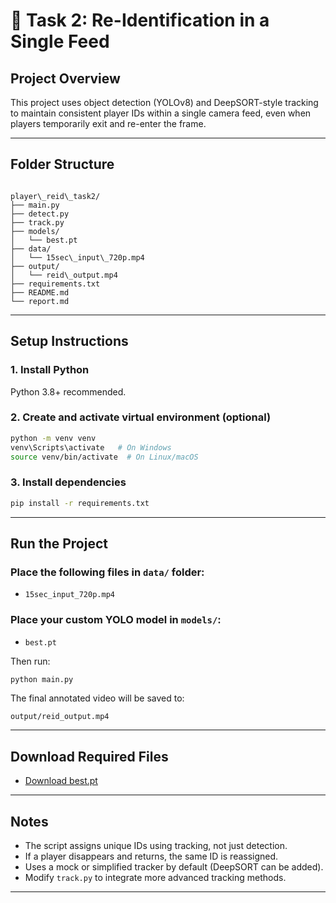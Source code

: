 # 📘 Task 2: Re-Identification in a Single Feed

## Project Overview
This project uses object detection (YOLOv8) and DeepSORT-style tracking to maintain consistent player IDs within a single camera feed, even when players temporarily exit and re-enter the frame.

---

## Folder Structure
```

player\_reid\_task2/
├── main.py
├── detect.py
├── track.py
├── models/
│   └── best.pt
├── data/
│   └── 15sec\_input\_720p.mp4
├── output/
│   └── reid\_output.mp4
├── requirements.txt
├── README.md
└── report.md

````

---

## Setup Instructions

### 1. Install Python
Python 3.8+ recommended.

### 2. Create and activate virtual environment (optional)
```bash
python -m venv venv
venv\Scripts\activate   # On Windows
source venv/bin/activate  # On Linux/macOS
````

### 3. Install dependencies

```bash
pip install -r requirements.txt
```

---

## Run the Project

### Place the following files in `data/` folder:

* `15sec_input_720p.mp4`

### Place your custom YOLO model in `models/`:

* `best.pt`

Then run:

```bash
python main.py
```

The final annotated video will be saved to:

```
output/reid_output.mp4
```

---

## Download Required Files

- [Download best.pt](https://drive.google.com/file/d/1bGSS4EuCWkYTLoBUEz0h2FMsy-PNYGKy/view?usp=sharing)

---

## Notes

* The script assigns unique IDs using tracking, not just detection.
* If a player disappears and returns, the same ID is reassigned.
* Uses a mock or simplified tracker by default (DeepSORT can be added).
* Modify `track.py` to integrate more advanced tracking methods.

---
